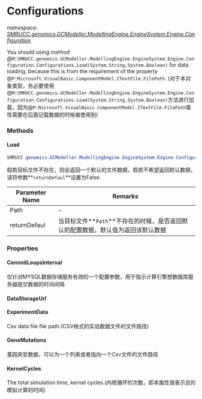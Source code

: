 ﻿# Configurations
_namespace: [SMRUCC.genomics.GCModeller.ModellingEngine.EngineSystem.Engine.Configuration](./index.md)_

You should using method @``M:SMRUCC.genomics.GCModeller.ModellingEngine.EngineSystem.Engine.Configuration.Configurations.Load(System.String,System.Boolean)`` for data loading, because this is from the requirement of the property @``P:Microsoft.VisualBasic.ComponentModel.ITextFile.FilePath``.
 (对于本对象类型，务必要使用@``M:SMRUCC.genomics.GCModeller.ModellingEngine.EngineSystem.Engine.Configuration.Configurations.Load(System.String,System.Boolean)``方法进行加载，因为@``P:Microsoft.VisualBasic.ComponentModel.ITextFile.FilePath``属性需要在后面记载数据的时候被使用到)



### Methods

#### Load
```csharp
SMRUCC.genomics.GCModeller.ModellingEngine.EngineSystem.Engine.Configuration.Configurations.Load(System.String,System.Boolean)
```
假若目标文件不存在，则会返回一个默认的文件数据，假若不希望返回默认数据，请将参数**`returnDefaul`**设置为False.

|Parameter Name|Remarks|
|--------------|-------|
|Path|-|
|returnDefaul|当目标文件**`Path`**不存在的时候，是否返回默认的配置数据，默认值为返回该默认数据|



### Properties

#### CommitLoopsInterval
仅针对MYSQL数据存储服务有效的一个配置参数，用于指示计算引擎想数据库服务器提交数据的时间间隔
#### DataStorageUrl

#### ExperimentData
Csv data file file path.(CSV格式的实验数据文件的文件路径)
#### GeneMutations
基因突变数据，可以为一个列表或者指向一个Csv文件的文件路径
#### KernelCycles
The total simulation time, kernel cycles.(内核循环的次数，即本属性值表示总的模拟计算的时间)
